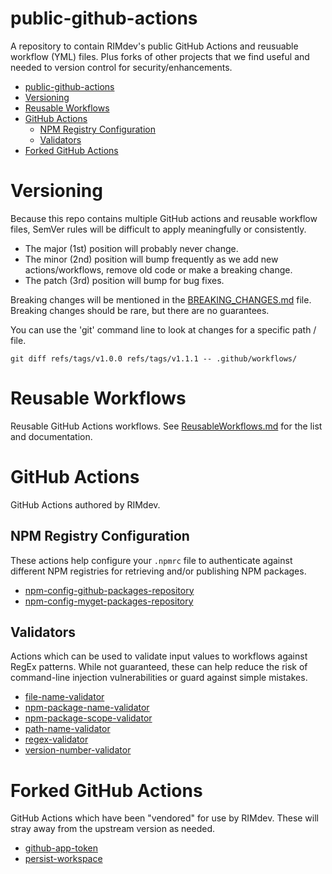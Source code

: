 # public-github-actions

A repository to contain RIMdev's public GitHub Actions and reusuable workflow (YML) files.  Plus forks of other projects that we find useful and needed to version control for security/enhancements.

- [public-github-actions](#public-github-actions)
- [Versioning](#versioning)
- [Reusable Workflows](#reusable-workflows)
- [GitHub Actions](#github-actions)
  - [NPM Registry Configuration](#npm-registry-configuration)
  - [Validators](#validators)
- [Forked GitHub Actions](#forked-github-actions)

# Versioning

Because this repo contains multiple GitHub actions and reusable workflow files, SemVer rules will be difficult to apply meaningfully or consistently.  

- The major (1st) position will probably never change.
- The minor (2nd) position will bump frequently as we add new actions/workflows, remove old code or make a breaking change.
- The patch (3rd) position will bump for bug fixes.

Breaking changes will be mentioned in the [BREAKING_CHANGES.md](BREAKING_CHANGES.md) file.  Breaking changes should be rare, but there are no guarantees.

You can use the 'git' command line to look at changes for a specific path / file.

    git diff refs/tags/v1.0.0 refs/tags/v1.1.1 -- .github/workflows/

# Reusable Workflows

Reusable GitHub Actions workflows. See [ReusableWorkflows.md](ReusableWorkflows.md) for the list and documentation.

# GitHub Actions

GitHub Actions authored by RIMdev.

## NPM Registry Configuration

These actions help configure your `.npmrc` file to authenticate against different NPM registries for retrieving and/or publishing NPM packages.

- [npm-config-github-packages-repository](actions/npm-config-github-packages-repository/)
- [npm-config-myget-packages-repository](actions/npm-config-myget-packages-repository/)

## Validators

Actions which can be used to validate input values to workflows against RegEx patterns.  While not guaranteed, these can help reduce the risk of command-line injection vulnerabilities or guard against simple mistakes.

- [file-name-validator](actions/file-name-validator/)
- [npm-package-name-validator](actions/npm-package-name-validator/)
- [npm-package-scope-validator](actions/npm-package-scope-validator)
- [path-name-validator](actions/path-name-validator/)
- [regex-validator](actions/regex-validator/)
- [version-number-validator](actions/version-number-validator/)

# Forked GitHub Actions

GitHub Actions which have been "vendored" for use by RIMdev.  These will stray away from the upstream version as needed.

- [github-app-token](forks/github-app-token/)
- [persist-workspace](forks/persist-workspace/)


